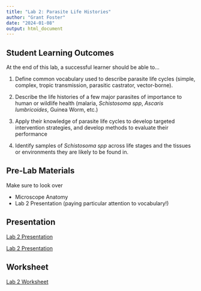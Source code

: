 ```yaml
---
title: "Lab 2: Parasite Life Histories"
author: "Grant Foster"
date: "2024-01-08"
output: html_document
---
```


<base href="{{ .Site.BaseURL }}">


## Student Learning Outcomes

At the end of this lab, a successful learner should be able to…

1. Define common vocabulary used to describe parasite life cycles (simple, complex, tropic transmission, parasitic castrator, vector-borne). 

2. Describe the life histories of a few major parasites of importance to human or wildlife health (malaria, *Schistosoma spp*, *Ascaris lumbricoides*, Guinea Worm, etc.)

3. Apply their knowledge of parasite life cycles to develop targeted intervention strategies, and develop methods to evaluate their performance

4. Identify samples of *Schistosoma spp* across life stages and the tissues or environments they are likely to be found in.


## Pre-Lab Materials
Make sure to look over

* Microscope Anatomy
* Lab 2 Presentation (paying particular attention to vocabulary!)

## Presentation
[Lab 2 Presentation](/lab/lab2_lifeHistory/Lab2Presentation.pdf)

[Lab 2 Presentation](lab/lab2_lifeHistory/Lab2Presentation.pdf)

## Worksheet
[Lab 2 Worksheet](/lab/lab2_lifeHistory/Lab2Worksheet.docx)

